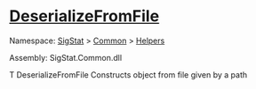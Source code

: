 # [DeserializeFromFile](./SerializationHelper-100664029.md)

Namespace: [SigStat]() > [Common](./../../README.md) > [Helpers](./../README.md)

Assembly: SigStat.Common.dll

T   DeserializeFromFile    Constructs object from file given by a path
